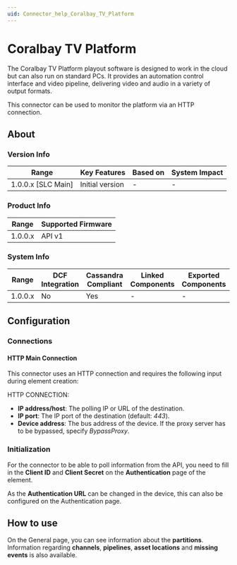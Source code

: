 ```yaml
---
uid: Connector_help_Coralbay_TV_Platform
---
```


# Coralbay TV Platform

The Coralbay TV Platform playout software is designed to work in the cloud but can also run on standard PCs. It provides an automation control interface and video pipeline, delivering video and audio in a variety of output formats.

This connector can be used to monitor the platform via an HTTP connection.

## About

### Version Info

| Range                | Key Features     | Based on     | System Impact     |
|----------------------|------------------|--------------|-------------------|
| 1.0.0.x [SLC Main]   | Initial version  | -            | -                 |

### Product Info

| Range     | Supported Firmware     |
|-----------|------------------------|
| 1.0.0.x   | API v1                 |

### System Info

| Range     | DCF Integration     | Cassandra Compliant     | Linked Components     | Exported Components     |
|-----------|---------------------|-------------------------|-----------------------|-------------------------|
| 1.0.0.x   | No                  | Yes                     | -                     | -                       |

## Configuration

### Connections

#### HTTP Main Connection

This connector uses an HTTP connection and requires the following input during element creation:

HTTP CONNECTION:

- **IP address/host**: The polling IP or URL of the destination.
- **IP port**: The IP port of the destination (default: *443*).
- **Device address**: The bus address of the device. If the proxy server has to be bypassed, specify *BypassProxy*.

### Initialization

For the connector to be able to poll information from the API, you need to fill in the **Client ID** and **Client Secret** on the **Authentication** page of the element.

As the **Authentication URL** can be changed in the device, this can also be configured on the Authentication page.

## How to use

On the General page, you can see information about the **partitions**. Information regarding **channels**, **pipelines**, **asset locations** and **missing events** is also available.
